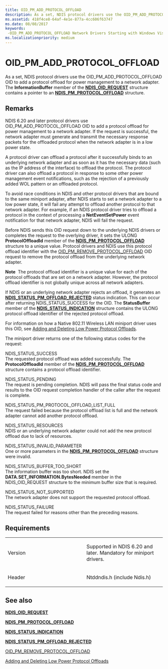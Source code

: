 ```yaml
---
title: OID_PM_ADD_PROTOCOL_OFFLOAD
description: As a set, NDIS protocol drivers use the OID_PM_ADD_PROTOCOL_OFFLOAD OID to add a protocol offload for power management to a network adapter.
ms.assetid: 418f4ce8-64af-4e1e-877a-4cc606f63747
ms.date: 08/08/2017
keywords: 
 -OID_PM_ADD_PROTOCOL_OFFLOAD Network Drivers Starting with Windows Vista
ms.localizationpriority: medium
---
```


# OID\_PM\_ADD\_PROTOCOL\_OFFLOAD


As a set, NDIS protocol drivers use the OID\_PM\_ADD\_PROTOCOL\_OFFLOAD OID to add a protocol offload for power management to a network adapter. The **InformationBuffer** member of the [**NDIS\_OID\_REQUEST**](https://docs.microsoft.com/windows-hardware/drivers/ddi/content/ndis/ns-ndis-_ndis_oid_request) structure contains a pointer to an [**NDIS\_PM\_PROTOCOL\_OFFLOAD**](https://docs.microsoft.com/windows-hardware/drivers/ddi/content/ntddndis/ns-ntddndis-_ndis_pm_protocol_offload) structure.

Remarks
-------

NDIS 6.20 and later protocol drivers use OID\_PM\_ADD\_PROTOCOL\_OFFLOAD OID to add a protocol offload for power management to a network adapter. If the request is successful, the network adapter must generate and transmit the necessary response packets for the offloaded protocol when the network adapter is in a low power state.

A protocol driver can offload a protocol after it successfully binds to an underlying network adapter and as soon as it has the necessary data (such as the IP address of the interface) to offload the protocol. The protocol driver can also offload a protocol in response to some other power management event notifications, such as the rejection of a previously added WOL pattern or an offloaded protocol.

To avoid race conditions in NDIS and other protocol drivers that are bound to the same miniport adapter, after NDIS starts to set a network adapter to a low power state, it will fail any attempt to offload another protocol to that network adapter. For example, if an NDIS protocol driver tries to offload a protocol in the context of processing a **NetEventSetPower** event notification for that network adapter, NDIS will fail the request.

Before NDIS sends this OID request down to the underlying NDIS drivers or completes the request to the overlying driver, it sets the ULONG **ProtocolOffloadId** member of the [**NDIS\_PM\_PROTOCOL\_OFFLOAD**](https://docs.microsoft.com/windows-hardware/drivers/ddi/content/ntddndis/ns-ntddndis-_ndis_pm_protocol_offload) structure to a unique value. Protocol drivers and NDIS use this protocol offload identifier with the [OID\_PM\_REMOVE\_PROTOCOL\_OFFLOAD](oid-pm-remove-protocol-offload.md) OID request to remove the protocol offload from the underlying network adapter.

**Note**  The protocol offload identifier is a unique value for each of the protocol offloads that are set on a network adapter. However, the protocol offload identifier is not globally unique across all network adapters.

 

If NDIS or an underlying network adapter rejects an offload, it generates an [**NDIS\_STATUS\_PM\_OFFLOAD\_REJECTED**](https://docs.microsoft.com/windows-hardware/drivers/network/ndis-status-pm-offload-rejected) status indication. This can occur after returning NDIS\_STATUS\_SUCCESS for the OID. The **StatusBuffer** member of the [**NDIS\_STATUS\_INDICATION**](https://docs.microsoft.com/windows-hardware/drivers/ddi/content/ndis/ns-ndis-_ndis_status_indication) structure contains the ULONG protocol offload identifier of the rejected protocol offload.

For information on how a Native 802.11 Wireless LAN miniport driver uses this OID, see [Adding and Deleting Low Power Protocol Offloads](https://docs.microsoft.com/windows-hardware/drivers/network/adding-and-deleting-low-power-protocol-offloads).

The miniport driver returns one of the following status codes for the request:

<a href="" id="ndis-status-success"></a>NDIS\_STATUS\_SUCCESS  
The requested protocol offload was added successfully. The **ProtocolOffloadId** member of the [**NDIS\_PM\_PROTOCOL\_OFFLOAD**](https://docs.microsoft.com/windows-hardware/drivers/ddi/content/ntddndis/ns-ntddndis-_ndis_pm_protocol_offload) structure contains a protocol offload identifier.

<a href="" id="ndis-status-pending"></a>NDIS\_STATUS\_PENDING  
The request is pending completion. NDIS will pass the final status code and results to the OID request completion handler of the caller after the request is complete.

<a href="" id="ndis-status-pm-protocol-offload-list-full"></a>NDIS\_STATUS\_PM\_PROTOCOL\_OFFLOAD\_LIST\_FULL  
The request failed because the protocol offload list is full and the network adapter cannot add another protocol offload.

<a href="" id="ndis-status-resources"></a>NDIS\_STATUS\_RESOURCES  
NDIS or an underlying network adapter could not add the new protocol offload due to lack of resources.

<a href="" id="ndis-status-invalid-parameter"></a>NDIS\_STATUS\_INVALID\_PARAMETER  
One or more parameters in the [**NDIS\_PM\_PROTOCOL\_OFFLOAD**](https://docs.microsoft.com/windows-hardware/drivers/ddi/content/ntddndis/ns-ntddndis-_ndis_pm_protocol_offload) structure were invalid.

<a href="" id="ndis-status-buffer-too-short"></a>NDIS\_STATUS\_BUFFER\_TOO\_SHORT  
The information buffer was too short. NDIS set the **DATA.SET\_INFORMATION.BytesNeeded** member in the NDIS\_OID\_REQUEST structure to the minimum buffer size that is required.

<a href="" id="ndis-status-not-supported"></a>NDIS\_STATUS\_NOT\_SUPPORTED  
The network adapter does not support the requested protocol offload.

<a href="" id="ndis-status-failure"></a>NDIS\_STATUS\_FAILURE  
The request failed for reasons other than the preceding reasons.

Requirements
------------

<table>
<colgroup>
<col width="50%" />
<col width="50%" />
</colgroup>
<tbody>
<tr class="odd">
<td><p>Version</p></td>
<td><p>Supported in NDIS 6.20 and later. Mandatory for miniport drivers.</p></td>
</tr>
<tr class="even">
<td><p>Header</p></td>
<td>Ntddndis.h (include Ndis.h)</td>
</tr>
</tbody>
</table>

## See also


[**NDIS\_OID\_REQUEST**](https://docs.microsoft.com/windows-hardware/drivers/ddi/content/ndis/ns-ndis-_ndis_oid_request)

[**NDIS\_PM\_PROTOCOL\_OFFLOAD**](https://docs.microsoft.com/windows-hardware/drivers/ddi/content/ntddndis/ns-ntddndis-_ndis_pm_protocol_offload)

[**NDIS\_STATUS\_INDICATION**](https://docs.microsoft.com/windows-hardware/drivers/ddi/content/ndis/ns-ndis-_ndis_status_indication)

[**NDIS\_STATUS\_PM\_OFFLOAD\_REJECTED**](https://docs.microsoft.com/windows-hardware/drivers/network/ndis-status-pm-offload-rejected)

[OID\_PM\_REMOVE\_PROTOCOL\_OFFLOAD](oid-pm-remove-protocol-offload.md)

[Adding and Deleting Low Power Protocol Offloads](https://docs.microsoft.com/windows-hardware/drivers/network/adding-and-deleting-low-power-protocol-offloads)

 

 




